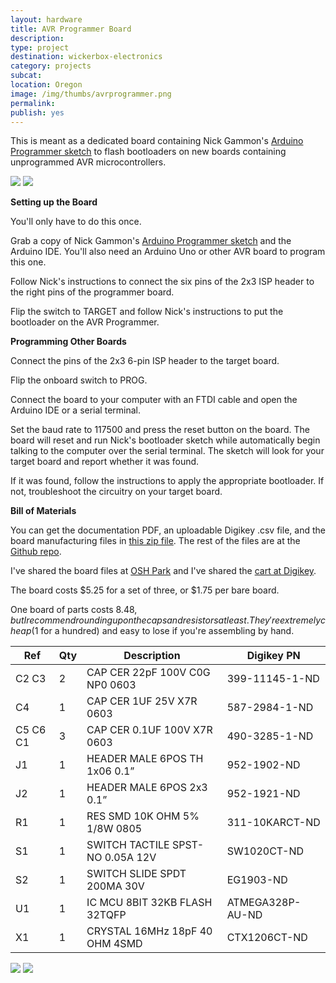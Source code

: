 ```yaml
---
layout: hardware
title: AVR Programmer Board
description: 
type: project
destination: wickerbox-electronics
category: projects
subcat: 
location: Oregon
image: /img/thumbs/avrprogrammer.png
permalink: 
publish: yes
---
```


This is meant as a dedicated board containing Nick Gammon's [Arduino Programmer sketch](http://www.gammon.com.au/bootloader) to flash bootloaders on new boards containing unprogrammed AVR microcontrollers.

<img src="https://photos.smugmug.com/Projects/Breakout-Boards/n-Sp9mRP/i-qhd8qMp/0/O/i-qhd8qMp.png">

<img src="https://photos.smugmug.com/Projects/Breakout-Boards/n-Sp9mRP/i-ChNgRFf/0/O/i-ChNgRFf.png">

**Setting up the Board**

You'll only have to do this once.

Grab a copy of Nick Gammon's [Arduino Programmer sketch](http://www.gammon.com.au/bootloader) and the Arduino IDE. You'll also need an Arduino Uno or other AVR board to program this one.

Follow Nick's instructions to connect the six pins of the 2x3 ISP header to the right pins of the programmer board. 

Flip the switch to TARGET and follow Nick's instructions to put the bootloader on the AVR Programmer.

**Programming Other Boards**

Connect the pins of the 2x3 6-pin ISP header to the target board. 

Flip the onboard switch to PROG.

Connect the board to your computer with an FTDI cable and open the Arduino IDE or a serial terminal. 

Set the baud rate to 117500 and press the reset button on the board. The board will reset and run Nick's bootloader sketch while automatically begin talking to the computer over the serial terminal. The sketch will look for your target board and report whether it was found.

If it was found, follow the instructions to apply the appropriate bootloader. If not, troubleshoot the circuitry on your target board. 

**Bill of Materials**

You can get the documentation PDF, an uploadable Digikey .csv file, and the board manufacturing files in [this zip file](https://github.com/wickerbox/Basic-Breakout-Boards/blob/master/avr-programmer/avr-programmer-v1.1.zip?raw=true). The rest of the files are at the [Github repo](https://github.com/wickerbox/Basic-Breakout-Boards/tree/master/avr-programmer).

I've shared the board files at [OSH Park](https://oshpark.com/shared_projects/WKQhn1aU) and I've shared the [cart at Digikey](http://www.digikey.com/short/3dvn71).

The board costs $5.25 for a set of three, or $1.75 per bare board.

One board of parts costs $8.48, but I recommend rounding up on the caps and resistors at least. They're extremely cheap ($1 for a hundred) and easy to lose if you're assembling by hand.

|Ref|Qty|Description|Digikey PN|
|---|---|-----------|------|
|C2 C3|2|CAP CER 22pF 100V C0G NP0 0603|399-11145-1-ND|
|C4|1|CAP CER 1UF 25V X7R 0603|587-2984-1-ND|
|C5 C6 C1|3|CAP CER 0.1UF 100V X7R 0603|490-3285-1-ND|
|J1|1|HEADER MALE 6POS TH 1x06 0.1”|952-1902-ND|
|J2|1|HEADER MALE 6POS 2x3 0.1”|952-1921-ND|
|R1|1|RES SMD 10K OHM 5% 1/8W 0805|311-10KARCT-ND|
|S1|1|SWITCH TACTILE SPST-NO 0.05A 12V|SW1020CT-ND|
|S2|1|SWITCH SLIDE SPDT 200MA 30V|EG1903-ND|
|U1|1|IC MCU 8BIT 32KB FLASH 32TQFP|ATMEGA328P-AU-ND|
|X1|1|CRYSTAL 16MHz 18pF 40 OHM 4SMD|CTX1206CT-ND|

<img src="https://photos.smugmug.com/Projects/Breakout-Boards/n-Sp9mRP/i-KSQZQKD/0/O/i-KSQZQKD.png">

<img src="https://photos.smugmug.com/Projects/Breakout-Boards/n-Sp9mRP/i-HjHgss8/0/O/i-HjHgss8.png">


